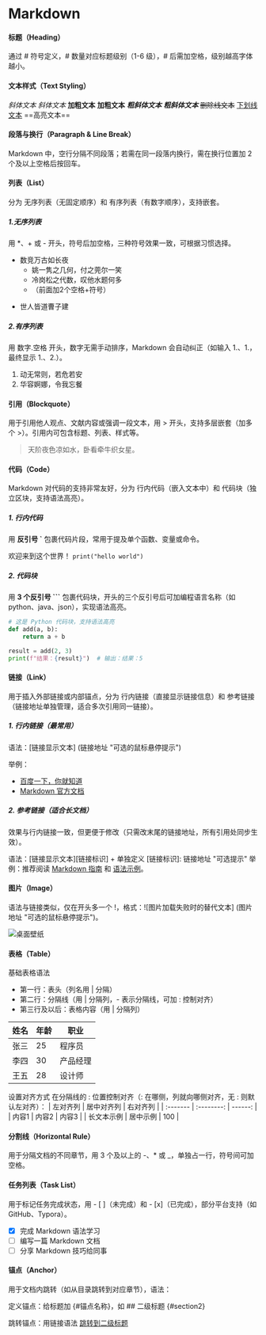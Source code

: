 # Markdown

#### 标题（Heading）
通过 # 符号定义，# 数量对应标题级别（1-6 级），# 后需加空格，级别越高字体越小。

#### 文本样式（Text Styling）
*斜体文本* _斜体文本_
**加粗文本** __加粗文本__
***粗斜体文本*** ___粗斜体文本___
~~删除线文本~~
<u>下划线文本</u>
==高亮文本==

#### 段落与换行（Paragraph & Line Break）
Markdown 中，空行分隔不同段落；若需在同一段落内换行，需在换行位置加 2 个及以上空格后按回车。

#### 列表（List）
分为 无序列表（无固定顺序）和 有序列表（有数字顺序），支持嵌套。
##### 1.无序列表
用 *、+ 或 - 开头，符号后加空格，三种符号效果一致，可根据习惯选择。

- 数竞万古如长夜
  - 姚一隽之几何，付之莞尔一笑
  - 冷岗松之代数，叹他水题何多
  - （前面加2个空格+符号）

+ 世人皆道曹子建

##### 2.有序列表
用 数字.空格 开头，数字无需手动排序，Markdown 会自动纠正（如输入 1.、1.，最终显示 1.、2.）。

1. 动无常则，若危若安
2. 华容婀娜，令我忘餐

#### 引用（Blockquote）
用于引用他人观点、文献内容或强调一段文本，用 > 开头，支持多层嵌套（加多个 >）。引用内可包含标题、列表、样式等。
> 天阶夜色凉如水，卧看牵牛织女星。

#### 代码（Code）
Markdown 对代码的支持非常友好，分为 行内代码（嵌入文本中）和 代码块（独立区块，支持语法高亮）。

##### 1. 行内代码
用 **反引号 `** 包裹代码片段，常用于提及单个函数、变量或命令。

欢迎来到这个世界！ `print("hello world")`
##### 2. 代码块
用 **3 个反引号 ```** 包裹代码块，开头的三个反引号后可加编程语言名称（如 python、java、json），实现语法高亮。
``` python
# 这是 Python 代码块，支持语法高亮
def add(a, b):
    return a + b

result = add(2, 3)
print(f"结果：{result}")  # 输出：结果：5
```

#### 链接（Link）
用于插入外部链接或内部锚点，分为 行内链接（直接显示链接信息）和 参考链接（链接地址单独管理，适合多次引用同一链接）。

##### 1. 行内链接（最常用）
语法：[链接显示文本] (链接地址 "可选的鼠标悬停提示")

举例：
- [百度一下，你就知道](https://www.baidu.com "百度")
- [Markdown 官方文档](https://daringfireball.net/projects/markdown/ "Markdown Official Site")

##### 2. 参考链接（适合长文档）
效果与行内链接一致，但更便于修改（只需改末尾的链接地址，所有引用处同步生效）。

语法：[链接显示文本][链接标识] + 单独定义 [链接标识]: 链接地址 "可选提示"
举例：推荐阅读 [Markdown 指南][guide] 和 [语法示例][example]。

[guide]: https://www.markdownguide.org "Markdown Guide"
[example]: https://www.markdownguide.org/basic-syntax/ "Markdown Syntax Examples"

#### 图片（Image）
语法与链接类似，仅在开头多一个 !，格式：![图片加载失败时的替代文本] (图片地址 "可选的鼠标悬停提示")。

![桌面壁纸](https://ts1.tc.mm.bing.net/th/id/OIP-C.StrDRqennoZNbzSPZapKZwAAAA?r=0&rs=1&pid=ImgDetMain&o=7&rm=3 "壁纸")

#### 表格（Table）
基础表格语法
- 第一行：表头（列名用 | 分隔）
- 第二行：分隔线（用 | 分隔列，- 表示分隔线，可加 : 控制对齐）
- 第三行及以后：表格内容（用 | 分隔列）

| 姓名 | 年龄 | 职业       |
|------|------|------------|
| 张三 | 25   | 程序员     |
| 李四 | 30   | 产品经理   |
| 王五 | 28   | 设计师     |

设置对齐方式
在分隔线的 : 位置控制对齐（: 在哪侧，列就向哪侧对齐，无 : 则默认左对齐）：
| 左对齐列 | 居中对齐列 | 右对齐列 |
| :------- | :--------: | ------: |
| 内容1    | 内容2      | 内容3   |
| 长文本示例 | 居中示例   | 100     |

#### 分割线（Horizontal Rule）
用于分隔文档的不同章节，用 3 个及以上的 -、* 或 _，单独占一行，符号间可加空格。

#### 任务列表（Task List）
用于标记任务完成状态，用 - [ ]（未完成）和 - [x]（已完成），部分平台支持（如 GitHub、Typora）。

- [x] 完成 Markdown 语法学习
- [ ] 编写一篇 Markdown 文档
- [ ] 分享 Markdown 技巧给同事

#### 锚点（Anchor）
用于文档内跳转（如从目录跳转到对应章节），语法：

定义锚点：给标题加 {#锚点名称}，如 ## 二级标题 {#section2}

跳转锚点：用链接语法 [跳转到二级标题](#section2)
